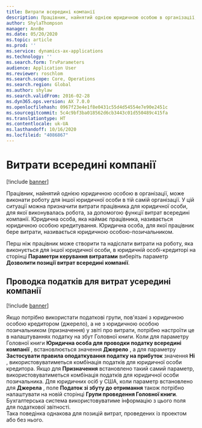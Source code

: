 ```yaml
---
title: Витрати всередині компанії
description: Працівник, найнятий однією юридичною особою в організації, може виконати роботу для іншої юридичної особи в тій самій організації. У цій ситуації можна призначити витрати працівника для юридичної особи, для якої виконувалась робота, за допомогою функції витрат всередині компанії.
author: ShylaThompson
manager: AnnBe
ms.date: 05/20/2020
ms.topic: article
ms.prod: ''
ms.service: dynamics-ax-applications
ms.technology: ''
ms.search.form: TrvParameters
audience: Application User
ms.reviewer: roschlom
ms.search.scope: Core, Operations
ms.search.region: Global
ms.author: shylaw
ms.search.validFrom: 2016-02-28
ms.dyn365.ops.version: AX 7.0.0
ms.openlocfilehash: 0967f23e4e1f8e0431c55d4d54554e7e90e2451c
ms.sourcegitcommit: 5c4c9bf3ba018562d6cb3443c01d550489c415fa
ms.translationtype: HT
ms.contentlocale: uk-UA
ms.lasthandoff: 10/16/2020
ms.locfileid: "4086867"
---
```

# <a name="intercompany-expenses"></a>Витрати всередині компанії

[!include [banner](../includes/banner.md)]

Працівник, найнятий однією юридичною особою в організації, може виконати роботу для іншої юридичної особи в тій самій організації. У цій ситуації можна призначити витрати працівника для юридичної особи, для якої виконувалась робота, за допомогою функції витрат всередині компанії. Юридична особа, яка наймає працівника, називається юридичною особою кредитування. Юридична особа, для якої працівник бере витрати, називається юридичною особою-позичальником. 

Перш ніж працівник може створити та надіслати витрати на роботу, яка виконується для іншої юридичної особи, в юридичній особі-кредиторі на сторінці **Параметри керування витратами** виберіть параметр **Дозволити позиції витрат всередині компанії**. 

## <a name="tax-posting-for-intercompany-expenses"></a>Проводка податків для витрат усередині компанії

[!include [banner](../includes/banner.md)]

Якщо потрібно використати податкові групи, пов'язані з юридичною особою кредитором (джерело), а не з юридичною особою позичальником (призначення) у звіті про витрати, потрібно настроїти це в налаштуваннях податку на збут Головної книги. Коли для параметру Головної книги **Юридична особа для проводки податку всередині компанії** , встановлюється значення **Джерело** , а для параметру **Застосувати правила оподаткування податку на прибуток** значення **Ні** , використовуватиметься комбінація податків для юридичної особи кредитора. Якщо для **Призначення** встановлено такий самий параметр, використовуватиметься комбінація податків для юридичної особи позичальника. Для юридичних осіб у США, коли параметр встановлено для **Джерела** , поле **Податок зі збуту до отримання** також потрібно налаштувати на новій сторінці **Групи проведення Головної книги**. Бухгалтерська система використовуватиме інформацію з цього поля для податкової звітності.   
Така поведінка однакова для позицій витрат, проведених із проектом або без нього.  
